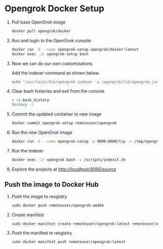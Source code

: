 # Opengrok Docker Setup

1. Pull base OpenGrok image

   ```bash
   docker pull opengrok/docker
   ```

2. Run and login to the OpenGrok console

   ```bash
   docker run -d --name opengrok-setup opengrok/docker:latest
   docker exec -it opengrok-setup bash
   ```

3. Now we can do our own customizations

   Add the indexer command as shown below.

   ```bash
   echo "/usr/local/bin/opengrok-indexer -a /opengrok/lib/opengrok.jar -- -s /opengrok/src -d /opengrok/data -c /usr/local/bin/ctags -W /opengrok/etc/configuration.xml -H -P -S -G -U http://localhost:8080" > /scripts/indexit.sh && chmod +x /scripts/indexit.sh
   ```

4. Clear bash histories and exit from the console

   ```bash
   > ~/.bash_history
   history -c
   ```

5. Commit the updated container to new image

   ```bash
   docker commit opengrok-setup remoteuser/opengrok
   ```

6. Run the new OpenGrok image

   ```bash
   docker run -d --name opengrok-setup -p 9090:8080/tcp -v /tmp/opengrok/src:/opengrok/src/ remoteuser/opengrok
   ```

7. Run the Indexer

   ```bash
   docker exec -it opengrok bash -v /scripts/indexit.sh
   ```

8. Explore the projects at <http://localhost:9090/source>

## Push the image to Docker Hub

1. Push the image to resgistry

   ```bash
   sudo docker push remoteuser/opengrok:amd64
   ```

2. Create manifest

   ```bash
   sudo docker manifest create remoteuser/opengrok:latest remoteuser/opengrok:amd64 #remoteuser/opengrok:arm64
   ```

3. Push the manifest to resgistry

   ```bash
   sudo docker manifest push remoteuser/opengrok:latest
   ```
